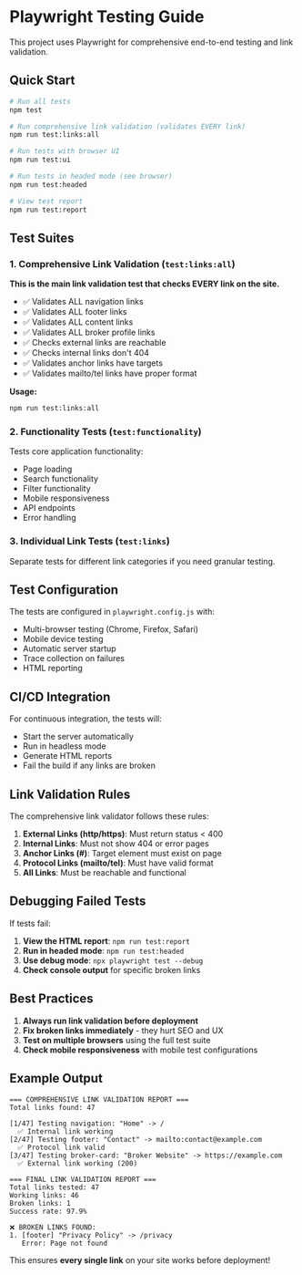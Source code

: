 # Playwright Testing Guide

This project uses Playwright for comprehensive end-to-end testing and link validation.

## Quick Start

```bash
# Run all tests
npm test

# Run comprehensive link validation (validates EVERY link)
npm run test:links:all

# Run tests with browser UI
npm run test:ui

# Run tests in headed mode (see browser)
npm run test:headed

# View test report
npm run test:report
```

## Test Suites

### 1. Comprehensive Link Validation (`test:links:all`)
**This is the main link validation test that checks EVERY link on the site.**

- ✅ Validates ALL navigation links
- ✅ Validates ALL footer links  
- ✅ Validates ALL content links
- ✅ Validates ALL broker profile links
- ✅ Checks external links are reachable
- ✅ Checks internal links don't 404
- ✅ Validates anchor links have targets
- ✅ Validates mailto/tel links have proper format

**Usage:**
```bash
npm run test:links:all
```

### 2. Functionality Tests (`test:functionality`)
Tests core application functionality:
- Page loading
- Search functionality
- Filter functionality
- Mobile responsiveness
- API endpoints
- Error handling

### 3. Individual Link Tests (`test:links`)
Separate tests for different link categories if you need granular testing.

## Test Configuration

The tests are configured in `playwright.config.js` with:
- Multi-browser testing (Chrome, Firefox, Safari)
- Mobile device testing
- Automatic server startup
- Trace collection on failures
- HTML reporting

## CI/CD Integration

For continuous integration, the tests will:
- Start the server automatically
- Run in headless mode
- Generate HTML reports
- Fail the build if any links are broken

## Link Validation Rules

The comprehensive link validator follows these rules:

1. **External Links (http/https)**: Must return status < 400
2. **Internal Links**: Must not show 404 or error pages
3. **Anchor Links (#)**: Target element must exist on page
4. **Protocol Links (mailto/tel)**: Must have valid format
5. **All Links**: Must be reachable and functional

## Debugging Failed Tests

If tests fail:

1. **View the HTML report**: `npm run test:report`
2. **Run in headed mode**: `npm run test:headed`
3. **Use debug mode**: `npx playwright test --debug`
4. **Check console output** for specific broken links

## Best Practices

1. **Always run link validation before deployment**
2. **Fix broken links immediately** - they hurt SEO and UX
3. **Test on multiple browsers** using the full test suite
4. **Check mobile responsiveness** with mobile test configurations

## Example Output

```
=== COMPREHENSIVE LINK VALIDATION REPORT ===
Total links found: 47

[1/47] Testing navigation: "Home" -> /
  ✅ Internal link working
[2/47] Testing footer: "Contact" -> mailto:contact@example.com
  ✅ Protocol link valid
[3/47] Testing broker-card: "Broker Website" -> https://example.com
  ✅ External link working (200)

=== FINAL LINK VALIDATION REPORT ===
Total links tested: 47
Working links: 46
Broken links: 1
Success rate: 97.9%

❌ BROKEN LINKS FOUND:
1. [footer] "Privacy Policy" -> /privacy
   Error: Page not found
```

This ensures **every single link** on your site works before deployment!